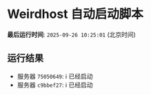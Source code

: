 # Weirdhost 自动启动脚本

**最后运行时间**: `2025-09-26 10:25:01` (北京时间)

## 运行结果

- 服务器 `75050649`: ℹ️ 已经启动
- 服务器 `c9bbef27`: ℹ️ 已经启动
